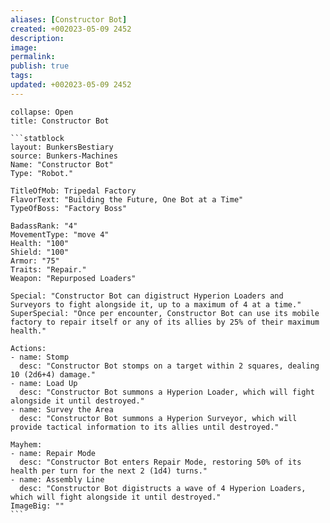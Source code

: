 ```yaml
---
aliases: [Constructor Bot]
created: +002023-05-09 2452
description: 
image: 
permalink: 
publish: true
tags: 
updated: +002023-05-09 2452
---
```



````ad-statblock-BnB
collapse: Open
title: Constructor Bot

```statblock
layout: BunkersBestiary
source: Bunkers-Machines
Name: "Constructor Bot"
Type: "Robot."

TitleOfMob: Tripedal Factory
FlavorText: "Building the Future, One Bot at a Time"
TypeOfBoss: "Factory Boss"

BadassRank: "4"
MovementType: "move 4"
Health: "100"
Shield: "100"
Armor: "75"
Traits: "Repair."
Weapon: "Repurposed Loaders"

Special: "Constructor Bot can digistruct Hyperion Loaders and Surveyors to fight alongside it, up to a maximum of 4 at a time."
SuperSpecial: "Once per encounter, Constructor Bot can use its mobile factory to repair itself or any of its allies by 25% of their maximum health."

Actions:
- name: Stomp
  desc: "Constructor Bot stomps on a target within 2 squares, dealing 10 (2d6+4) damage."
- name: Load Up
  desc: "Constructor Bot summons a Hyperion Loader, which will fight alongside it until destroyed."
- name: Survey the Area
  desc: "Constructor Bot summons a Hyperion Surveyor, which will provide tactical information to its allies until destroyed."

Mayhem: 
- name: Repair Mode
  desc: "Constructor Bot enters Repair Mode, restoring 50% of its health per turn for the next 2 (1d4) turns."
- name: Assembly Line
  desc: "Constructor Bot digistructs a wave of 4 Hyperion Loaders, which will fight alongside it until destroyed."
ImageBig: ""
```
````
